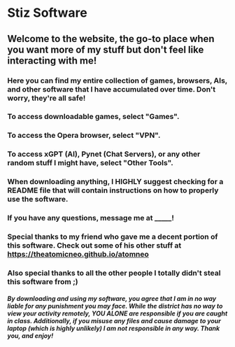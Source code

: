 # Stiz Software
## Welcome to the website, the go-to place when you want more of my stuff but don't feel like interacting with me!
### Here you can find my entire collection of games, browsers, AIs, and other software that I have accumulated over time. Don't worry, they're all safe!
### To access downloadable games, select "Games".
### To access the Opera browser, select "VPN".
### To access xGPT (AI), Pynet (Chat Servers), or any other random stuff I might have, select "Other Tools".
### When downloading anything, I HIGHLY suggest checking for a README file that will contain instructions on how to properly use the software.
### If you have any questions, message me at _____!

### Special thanks to my friend who gave me a decent portion of this software. Check out some of his other stuff at https://theatomicneo.github.io/atomneo
### Also special thanks to all the other people I totally didn't steal this software from ;)




##### By downloading and using my software, you agree that I am in no way liable for any punishment you may face. While the district has no way to view your activity remotely, YOU ALONE are responsible if you are caught in class. Additionally, if you misuse any files and cause damage to your laptop (which is highly unlikely) I am not responsible in any way. Thank you, and enjoy!
